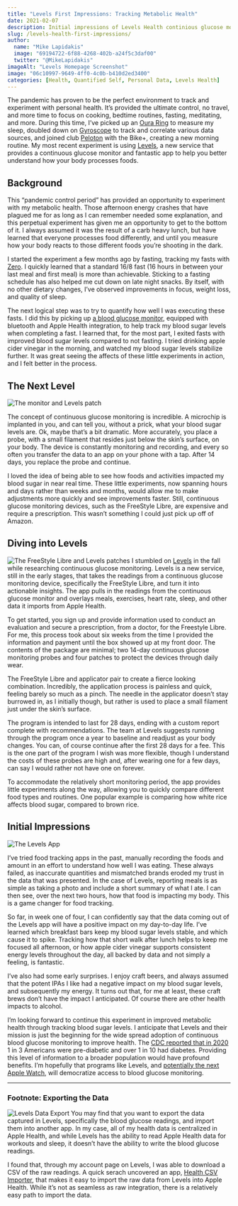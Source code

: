 ```yaml
---
title: "Levels First Impressions: Tracking Metabolic Health"
date: 2021-02-07
description: Initial impressions of Levels Health continious glucose monitoring to improve metabolic health
slug: /levels-health-first-impressions/
author:
  name: "Mike Lapidakis"
  image: "69194722-6f88-4268-402b-a24f5c3daf00"
  twitter: "@MikeLapidakis"
imageAlt: "Levels Homepage Screenshot"
image: "06c10997-9649-4ff0-4c0b-b410d2ed3400"
categories: [Health, Quantified Self, Personal Data, Levels Health]
---
```


The pandemic has proven to be the perfect environment to track and experiment with personal health. It’s provided the ultimate control, no travel, and more time to focus on cooking, bedtime routines, fasting, meditating, and more. During this time, I’ve picked up an [Oura Ring](https://ouraring.com) to measure my sleep, doubled down on [Gyroscope](https://gyrosco.pe/) to track and correlate various data sources, and joined club [Peloton](https://www.onepeloton.com/) with the Bike+, creating a new morning routine. My most recent experiment is using [Levels](https://www.levelshealth.com), a new service that provides a continuous glucose monitor and fantastic app to help you better understand how your body processes foods.

## Background

This “pandemic control period” has provided an opportunity to experiment with my metabolic health. Those afternoon energy crashes that have plagued me for as long as I can remember needed some explanation, and this perpetual experiment has given me an opportunity to get to the bottom of it. I always assumed it was the result of a carb heavy lunch, but have learned that everyone processes food differently, and until you measure how your body reacts to those different foods you’re shooting in the dark.

I started the experiment a few months ago by fasting, tracking my fasts with [Zero](https://www.zerofasting.com). I quickly learned that a standard 16/8 fast (16 hours in between your last meal and first meal) is more than achievable. Sticking to a fasting schedule has also helped me cut down on late night snacks. By itself, with no other dietary changes, I’ve observed improvements in focus, weight loss, and quality of sleep.

The next logical step was to try to quantify how well I was executing these fasts. I did this by picking up [a blood glucose monitor](https://amzn.to/3rrBKIj), equipped with bluetooth and Apple Health integration, to help track my blood sugar levels when completing a fast. I learned that, for the most part, I exited fasts with improved blood sugar levels compared to not fasting. I tried drinking apple cider vinegar in the morning, and watched my blood sugar levels stabilize further. It was great seeing the affects of these little experiments in action, and I felt better in the process.

## The Next Level

![The monitor and Levels patch](https://empty.coffee/cdn-cgi/imagedelivery/3iqqzuCu4mz697Mt3VX2wA/e92f4f81-8d9d-4a45-4323-3190de99d900/post)

The concept of continuous glucose monitoring is incredible. A microchip is implanted in you, and can tell you, without a prick, what your blood sugar levels are. Ok, maybe that’s a bit dramatic. More accurately, you place a probe, with a small filament that resides just below the skin’s surface, on your body. The device is constantly monitoring and recording, and every so often you transfer the data to an app on your phone with a tap. After 14 days, you replace the probe and continue.

I loved the idea of being able to see how foods and activities impacted my blood sugar in near real time. These little experiments, now spanning hours and days rather than weeks and months, would allow me to make adjustments more quickly and see improvements faster. Still, continuous glucose monitoring devices, such as the FreeStyle Libre, are expensive and require a prescription. This wasn’t something I could just pick up off of Amazon.

## Diving into Levels

![The FreeStyle Libre and Levels patches](https://empty.coffee/cdn-cgi/imagedelivery/3iqqzuCu4mz697Mt3VX2wA/937b6603-ecb8-4797-3a57-4d48e1576e00/post)
I stumbled on [Levels](https://levelshelth.com) in the fall while researching continuous glucose monitoring. Levels is a new service, still in the early stages, that takes the readings from a continuous glucose monitoring device, specifically the FreeStyle Libre, and turn it into actionable insights. The app pulls in the readings from the continuous glucose monitor and overlays meals, exercises, heart rate, sleep, and other data it imports from Apple Health.

To get started, you sign up and provide information used to conduct an evaluation and secure a prescription, from a doctor, for the Freestyle Libre. For me, this process took about six weeks from the time I provided the information and payment until the box showed up at my front door. The contents of the package are minimal; two 14-day continuous glucose monitoring probes and four patches to protect the devices through daily wear.

The FreeStyle Libre and applicator pair to create a fierce looking combination. Incredibly, the application process is painless and quick, feeling barely so much as a pinch. The needle in the applicator doesn’t stay burrowed in, as I initially though, but rather is used to place a small filament just under the skin’s surface.

The program is intended to last for 28 days, ending with a custom report complete with recommendations. The team at Levels suggests running through the program once a year to baseline and readjust as your body changes. You can, of course continue after the first 28 days for a fee. This is the one part of the program I wish was more flexible, though I understand the costs of these probes are high and, after wearing one for a few days, can say I would rather not have one on forever.

To accommodate the relatively short monitoring period, the app provides little experiments along the way, allowing you to quickly compare different food types and routines. One popular example is comparing how white rice affects blood sugar, compared to brown rice.

## Initial Impressions

![The Levels App](https://empty.coffee/cdn-cgi/imagedelivery/3iqqzuCu4mz697Mt3VX2wA/ac273edd-3898-4b23-3e93-4e99ec851a00/post)

I’ve tried food tracking apps in the past, manually recording the foods and amount in an effort to understand how well I was eating. These always failed, as inaccurate quantities and mismatched brands eroded my trust in the data that was presented. In the case of Levels, reporting meals is as simple as taking a photo and include a short summary of what I ate. I can then see, over the next two hours, how that food is impacting my body. This is a game changer for food tracking.

So far, in week one of four, I can confidently say that the data coming out of the Levels app will have a positive impact on my day-to-day life. I’ve learned which breakfast bars keep my blood sugar levels stable, and which cause it to spike. Tracking how that short walk after lunch helps to keep me focused all afternoon, or how apple cider vinegar supports consistent energy levels throughout the day, all backed by data and not simply a feeling, is fantastic.

I’ve also had some early surprises. I enjoy craft beers, and always assumed that the potent IPAs I like had a negative impact on my blood sugar levels, and subsequently my energy. It turns out that, for me at least, these craft brews don’t have the impact I anticipated. Of course there are other health impacts to alcohol.

I’m looking forward to continue this experiment in improved metabolic health through tracking blood sugar levels. I anticipate that Levels and their mission is just the beginning for the wide spread adoption of continuous blood glucose monitoring to improve health. The [CDC reported that in 2020](https://www.cdc.gov/diabetes/library/features/diabetes-stat-report.html) 1 in 3 Americans were pre-diabetic and over 1 in 10 had diabetes. Providing this level of information to a broader population would have profound benefits. I’m hopefully that programs like Levels, and [potentially the next Apple Watch](https://www.macrumors.com/2021/01/25/apple-watch-series-7-blood-glucose-monitoring/), will democratize access to blood glucose monitoring.

---

### Footnote: Exporting the Data

![Levels Data Export](https://empty.coffee/cdn-cgi/imagedelivery/3iqqzuCu4mz697Mt3VX2wA/140d6a81-33a5-4505-3afa-b04fdeb57b00/post)
You may find that you want to export the data captured in Levels, specifically the blood glucose readings, and import them into another app. In my case, all of my health data is centralized in Apple Health, and while Levels has the ability to read Apple Health data for workouts and sleep, it doesn’t have the ability to write the blood glucose readings.

I found that, through my account page on Levels, I was able to download a CSV of the raw readings. A quick serach uncovered an app, [Health CSV Importer](https://2017.lionheartsw.com/software/health-csv-importer/), that makes it easy to import the raw data from Levels into Apple Health. While it’s not as seamless as raw integration, there is a relatively easy path to import the data.
